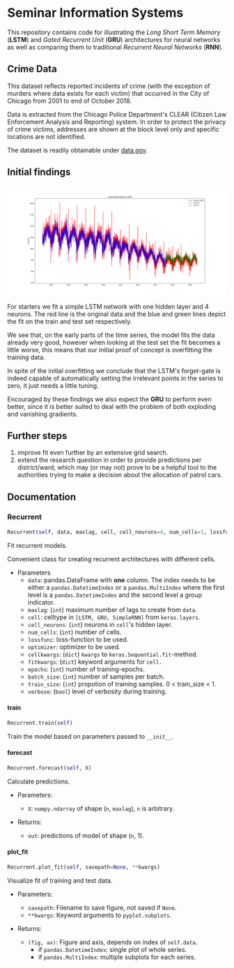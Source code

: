 # Seminar Information Systems

This repository contains code for illustrating the *Long Short Term Memory* (**LSTM**) and *Gated Recurrent Unit* (**GRU**) architectures for neural networks as well as comparing them to traditional *Recurrent Neural Networks* (**RNN**).

## Crime Data

This dataset reflects reported incidents of crime (with the exception of murders where data exists for each victim) that occurred in the City of Chicago from 2001 to end of October 2018.

Data is extracted from the Chicago Police Department's CLEAR (Citizen Law Enforcement Analysis and Reporting) system. In order to protect the privacy of crime victims, addresses are shown at the block level only and specific locations are not identified.

The dataset is readily obtainable under [data.gov](https://catalog.data.gov/dataset/crimes-2001-to-present-398a4).

## Initial findings

![alt-text](https://github.com/thsis/INFOSYS/blob/master/models/lstm-total-show-case.png "First fit using LSTM and only one lagged variable")

For starters we fit a simple LSTM network with one hidden layer and 4 neurons. The red line is the original data and the blue and green lines depict the fit on the train and test set respectively.

We see that, on the early parts of the time series, the model fits the data already very good, however when looking at the test set the fit becomes a little worse, this means that our initial proof of concept is overfitting the training data.

In spite of the initial overfitting we conclude that the LSTM's forget-gate is indeed capable of automatically setting the irrelevant points in the series to zero, it just needs a little tuning.

Encouraged by these findings we also expect the **GRU** to perform even better, since it is better suited to deal with the problem of both exploding and vanishing gradients. 

## Further steps

1. improve fit even further by an extensive grid search.
2. extend the research question in order to provide predictions per district/ward, which may (or may not) prove to be a helpful tool to the authorities trying to make a decision about the allocation of patrol cars.

## Documentation

### Recurrent
```python
Recurrent(self, data, maxlag, cell, cell_neurons=4, num_cells=1, lossfunc='mean_squared_error', optimizer='adam', cellkwargs={}, fitkwargs={}, epochs=100, batch_size=1, train_size=0.8, verbose=True)
```

Fit recurrent models.

Convenient class for creating recurrent architectures with different cells.

* Parameters
    * `data`: pandas.DataFrame with **one** column. The index needs to
       be either a `pandas.DatetimeIndex` or a `pandas.MultiIndex`
       where the first level is a `pandas.DatetimeIndex` and the second
       level a group indicator.
    * `maxlag`: (`int`) maximum number of lags to create from `data`.
    * `cell`: celltype in `[LSTM, GRU, SimpleRNN]` from `keras.layers`.
    * `cell_neurons`: (`int`) neurons in `cell`'s hidden layer.
    * `num_cells`: (`int`) number of cells.
    * `lossfunc`: loss-function to be used.
    * `optimizer`: optimizer to be used.
    * `cellkwargs`: (`dict`) `kwargs` to `keras.Sequential.fit`-method.
    * `fitkwargs`: (`dict`) keyword arguments for `cell.`
    * `epochs`: (`int`) number of training-epochs.
    * `batch_size`: (`int`) number of samples per batch.
    * `train_size`: (`int`) propotion of training samples.
      0 < train_size < 1.
    * `verbose`: (`bool`) level of verbosity during training.

#### train
```python
Recurrent.train(self)
```
Train the model based on parameters passed to `__init__`.
#### forecast
```python
Recurrent.forecast(self, X)
```

Calculate predictions.

* Parameters:
    * `X`: `numpy.ndarray` of shape (`n`, `maxlag`), `n` is arbitrary.

* Returns:
    * `out`: predictions of model of shape (`n`, 1).

#### plot_fit
```python
Recurrent.plot_fit(self, savepath=None, **kwargs)
```

Visualize fit of training and test data.

* Parameters:
    * `savepath`: Filename to save figure, not saved if `None`.
    * `**kwargs`: Keyword arguments to `pyplot.subplots`.

* Returns:
    * `(fig, ax)`: Figure and axis, depends on index of `self.data`.
        + if `pandas.DatetimeIndex`: single plot of whole series.
        + if `pandas.MultiIndex`: multiple subplots for each series.
